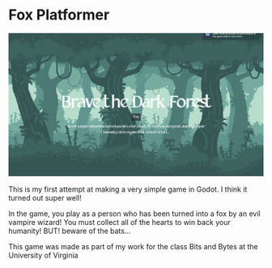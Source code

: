 # Fox Platformer

![TitleScreen](ReadMeImages/TitleScreen.png)

This is my first attempt at making a very simple game in Godot. I think it turned out super well!

In the game, you play as a person who has been turned into a fox by an evil vampire wizard! You must collect all of the
hearts to win back your humanity! BUT! beware of the bats...

This game was made as part of my work for the class Bits and Bytes at the University of Virginia
